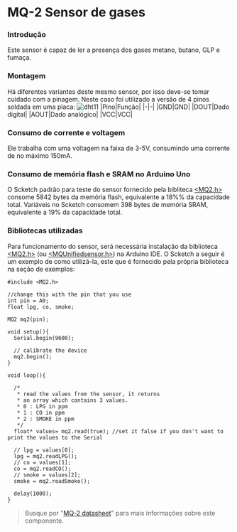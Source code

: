 
# MQ-2 Sensor de gases
### Introdução
Este sensor é capaz de ler a presença dos gases metano, butano, GLP e fumaça.
### Montagem
Há diferentes variantes deste mesmo sensor, por isso deve-se tomar cuidado com a pinagem. Neste caso foi utilizado a versão de 4 pinos soldada em uma placa: 
![dht11](dht11.png)
|Pino|Função|
|-|-|
|GND|GND|
|DOUT|Dado digital|
|AOUT|Dado analógico|
|VCC|VCC|
### Consumo de corrente e voltagem
Ele trabalha com uma voltagem na faixa de 3-5V, consumindo uma corrente de no máximo 150mA.
### Consumo de memória flash e SRAM no Arduino Uno
O Scketch padrão para teste do sensor fornecido pela bibliteca [<MQ2.h>](https://github.com/labay11/MQ-2-sensor-library) consome 5842 bytes da memória flash, equivalente a 18%% da capacidade total. Variáveis no Scketch consomem 398 bytes de memória SRAM, equivalente a 19% da capacidade total.
### Bibliotecas utilizadas
Para funcionamento do sensor, será necessária instalação da biblioteca [<MQ2.h>](https://github.com/labay11/MQ-2-sensor-library) (ou [<MQUnifiedsensor.h>](https://www.arduino.cc/reference/en/libraries/mqunifiedsensor/)) na Arduino IDE. O Scketch a seguir é um exemplo de como utilizá-la, este que é fornecido pela própria biblioteca na seção de exemplos:
```
#include <MQ2.h>

//change this with the pin that you use
int pin = A0;
float lpg, co, smoke;

MQ2 mq2(pin);

void setup(){
  Serial.begin(9600);
  
  // calibrate the device
  mq2.begin();
}

void loop(){
  
  /*
   * read the values from the sensor, it returns
   * an array which contains 3 values.
   * 0 : LPG in ppm
   * 1 : CO in ppm
   * 2 : SMOKE in ppm
   */
  float* values= mq2.read(true); //set it false if you don't want to print the values to the Serial
  
  // lpg = values[0];
  lpg = mq2.readLPG();
  // co = values[1];
  co = mq2.readCO();
  // smoke = values[2];
  smoke = mq2.readSmoke();
  
  delay(1000);
}
```
> Busque por "[MQ-2 datasheet](https://www.google.com/search?q=MQ-2+datasheet)" para mais informações sobre este componente.
